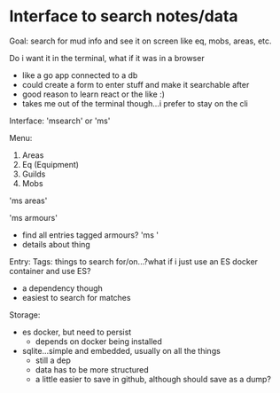 # Interface to search notes/data

Goal: search for mud info and see it on screen
like eq, mobs, areas, etc.

Do i want it in the terminal, what if it was in a browser
- like a go app connected to a db
- could create a form to enter stuff and make it searchable after
- good reason to learn react or the like :)
- takes me out of the terminal though...i prefer to stay on the cli

Interface:
'msearch' or 'ms'

Menu:
  1. Areas
  1. Eq (Equipment)
  1. Guilds
  1. Mobs

'ms areas'

'ms armours'
- find all entries tagged armours?
'ms <entry>'
- details about thing

Entry:
Tags: things to search for/on...?what if i just use an ES docker container and use ES?
- a dependency though
- easiest to search for matches

Storage:
- es docker, but need to persist
  - depends on docker being installed
- sqlite...simple and embedded, usually on all the things
  - still a dep
  - data has to be more structured
  - a little easier to save in github, although should save as a dump?

